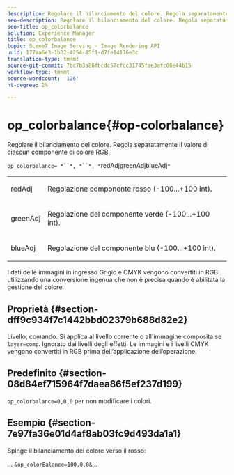 ```yaml
---
description: Regolare il bilanciamento del colore. Regola separatamente il valore di ciascun componente di colore RGB.
seo-description: Regolare il bilanciamento del colore. Regola separatamente il valore di ciascun componente di colore RGB.
seo-title: op_colorbalance
solution: Experience Manager
title: op_colorbalance
topic: Scene7 Image Serving - Image Rendering API
uuid: 177aa6e3-1b32-4254-85f1-d7fe14116e3c
translation-type: tm+mt
source-git-commit: 7bc7b3a86fbcdc57cfdc31745fae3afc06e44b15
workflow-type: tm+mt
source-wordcount: '126'
ht-degree: 2%

---
```



# op_colorbalance{#op-colorbalance}

Regolare il bilanciamento del colore. Regola separatamente il valore di ciascun componente di colore RGB.

`op_colorbalance= *``*, *``*, *`redAdjgreenAdjblueAdj`*`

<table id="simpletable_BBDAA6FE9A0E48E3BD8304BDED776713"> 
 <tr class="strow"> 
  <td class="stentry"> <p><span class="varname"> redAdj</span> </p></td> 
  <td class="stentry"> <p>Regolazione componente rosso (-100...+100 int). </p></td> 
 </tr> 
 <tr class="strow"> 
  <td class="stentry"> <p><span class="varname"> greenAdj</span> </p></td> 
  <td class="stentry"> <p>Regolazione del componente verde (-100...+100 int). </p></td> 
 </tr> 
 <tr class="strow"> 
  <td class="stentry"> <p><span class="varname"> blueAdj</span> </p></td> 
  <td class="stentry"> <p>Regolazione del componente blu (-100...+100 int). </p></td> 
 </tr> 
</table>

I dati delle immagini in ingresso Grigio e CMYK vengono convertiti in RGB utilizzando una conversione ingenua che non è precisa quando è abilitata la gestione del colore.

## Proprietà {#section-dff9c934f7c1442bbd02379b688d82e2}

Livello, comando. Si applica al livello corrente o all&#39;immagine composita se `layer=comp`. Ignorato dai livelli degli effetti. Le immagini e i livelli CMYK vengono convertiti in RGB prima dell’applicazione dell’operazione.

## Predefinito {#section-08d84ef715964f7daea86f5ef237d199}

`op_colorbalance=0,0,0` per non modificare i colori.

## Esempio {#section-7e97fa36e01d4af8ab03fc9d493da1a1}

Spinge il bilanciamento del colore verso il rosso:

... `&op_colorBalance=100,0,0&`...

